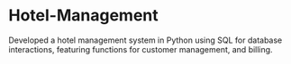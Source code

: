 # Hotel-Management
 Developed a hotel management system in Python using SQL for database interactions, featuring functions for customer management, and billing.
